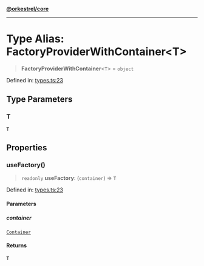 [**@orkestrel/core**](../index.md)

***

# Type Alias: FactoryProviderWithContainer\<T\>

> **FactoryProviderWithContainer**\<`T`\> = `object`

Defined in: [types.ts:23](https://github.com/orkestrel/core/blob/4aab0d299da5f30a0c75f3eda95d1b02f821688d/src/types.ts#L23)

## Type Parameters

### T

`T`

## Properties

### useFactory()

> `readonly` **useFactory**: (`container`) => `T`

Defined in: [types.ts:23](https://github.com/orkestrel/core/blob/4aab0d299da5f30a0c75f3eda95d1b02f821688d/src/types.ts#L23)

#### Parameters

##### container

[`Container`](../classes/Container.md)

#### Returns

`T`
